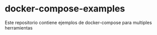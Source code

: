 # docker-compose-examples
Este repositorio contiene ejemplos de docker-compose para multiples herramientas
